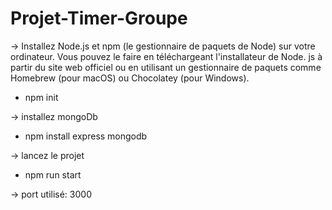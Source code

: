 # Projet-Timer-Groupe


-> Installez Node.js et npm (le gestionnaire de paquets de Node) sur votre ordinateur.
 Vous pouvez le faire en téléchargeant l'installateur de Node.
 js à partir du site web officiel ou en utilisant un gestionnaire de paquets comme Homebrew (pour macOS) ou Chocolatey (pour Windows).

  * npm init 

 -> installez mongoDb 
  * npm install express mongodb 

-> lancez le projet 
  * npm run start 

-> port utilisé: 3000 
